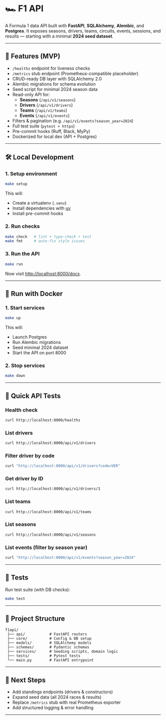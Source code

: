 # 🏎️ F1 API

A Formula 1 data API built with **FastAPI**, **SQLAlchemy**, **Alembic**, and **Postgres**.
It exposes seasons, drivers, teams, circuits, events, sessions, and results — starting with a minimal **2024 seed dataset**.

---

## 🚀 Features (MVP)

-   `/healthz` endpoint for liveness checks
-   `/metrics` stub endpoint (Prometheus-compatible placeholder)
-   CRUD-ready DB layer with SQLAlchemy 2.0
-   Alembic migrations for schema evolution
-   Seed script for minimal 2024 season data
-   Read-only API for:
    -   **Seasons** (`/api/v1/seasons`)
    -   **Drivers** (`/api/v1/drivers`)
    -   **Teams** (`/api/v1/teams`)
    -   **Events** (`/api/v1/events`)
-   Filters & pagination (e.g. `/api/v1/events?season_year=2024`)
-   Full test suite (`pytest + httpx`)
-   Pre-commit hooks (Ruff, Black, MyPy)
-   Dockerized for local dev (API + Postgres)

---

## 🛠️ Local Development

### 1. Setup environment

```bash
make setup
```

This will:

-   Create a virtualenv (`.venv`)
-   Install dependencies with [uv](https://github.com/astral-sh/uv)
-   Install pre-commit hooks

### 2. Run checks

```bash
make check   # lint + type-check + test
make fmt     # auto-fix style issues
```

### 3. Run the API

```bash
make run
```

Now visit [http://localhost:8000/docs](http://localhost:8000/docs).

---

## 🐳 Run with Docker

### 1. Start services

```bash
make up
```

This will:

-   Launch Postgres
-   Run Alembic migrations
-   Seed minimal 2024 dataset
-   Start the API on port 8000

### 2. Stop services

```bash
make down
```

---

## 🔎 Quick API Tests

### Health check

```bash
curl http://localhost:8000/healthz
```

### List drivers

```bash
curl http://localhost:8000/api/v1/drivers
```

### Filter driver by code

```bash
curl "http://localhost:8000/api/v1/drivers?code=VER"
```

### Get driver by ID

```bash
curl http://localhost:8000/api/v1/drivers/1
```

### List teams

```bash
curl http://localhost:8000/api/v1/teams
```

### List seasons

```bash
curl http://localhost:8000/api/v1/seasons
```

### List events (filter by season year)

```bash
curl "http://localhost:8000/api/v1/events?season_year=2024"
```

---

## 🧪 Tests

Run test suite (with DB checks):

```bash
make test
```

---

## 📂 Project Structure

```
f1api/
 ├── api/           # FastAPI routers
 ├── core/          # Config & DB setup
 ├── models/        # SQLAlchemy models
 ├── schemas/       # Pydantic schemas
 ├── services/      # Seeding scripts, domain logic
 ├── tests/         # Pytest tests
 └── main.py        # FastAPI entrypoint
```

---

## 🔮 Next Steps

-   Add standings endpoints (drivers & constructors)
-   Expand seed data (all 2024 races & results)
-   Replace `/metrics` stub with real Prometheus exporter
-   Add structured logging & error handling

---
